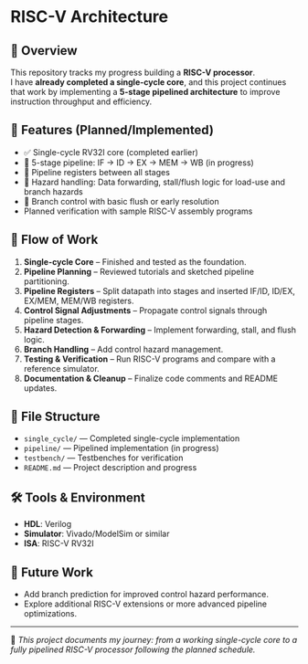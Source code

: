 # RISC-V Architecture

## 🧩 Overview  
This repository tracks my progress building a **RISC-V processor**.  
I have **already completed a single-cycle core**, and this project continues that work by implementing a **5-stage pipelined architecture** to improve instruction throughput and efficiency.

## 🔗 Features (Planned/Implemented)  
- ✅ Single-cycle RV32I core (completed earlier)  
- 🚧 5-stage pipeline: IF → ID → EX → MEM → WB (in progress)  
- 🚧 Pipeline registers between all stages  
- 🚧 Hazard handling: Data forwarding, stall/flush logic for load-use and branch hazards  
- 🚧 Branch control with basic flush or early resolution  
- Planned verification with sample RISC-V assembly programs

## 📜 Flow of Work  
1. **Single-cycle Core** – Finished and tested as the foundation.  
2. **Pipeline Planning** – Reviewed tutorials and sketched pipeline partitioning.  
3. **Pipeline Registers** – Split datapath into stages and inserted IF/ID, ID/EX, EX/MEM, MEM/WB registers.  
4. **Control Signal Adjustments** – Propagate control signals through pipeline stages.  
5. **Hazard Detection & Forwarding** – Implement forwarding, stall, and flush logic.  
6. **Branch Handling** – Add control hazard management.  
7. **Testing & Verification** – Run RISC-V programs and compare with a reference simulator.  
8. **Documentation & Cleanup** – Finalize code comments and README updates.

## 📂 File Structure  

- `single_cycle/` — Completed single-cycle implementation  
- `pipeline/` — Pipelined implementation (in progress)  
- `testbench/` — Testbenches for verification  
- `README.md` — Project description and progress

## 🛠 Tools & Environment  
- **HDL**: Verilog  
- **Simulator**: Vivado/ModelSim or similar  
- **ISA**: RISC-V RV32I  

## 📌 Future Work  
- Add branch prediction for improved control hazard performance.  
- Explore additional RISC-V extensions or more advanced pipeline optimizations.  

---

🚀 *This project documents my journey: from a working single-cycle core to a fully pipelined RISC-V processor following the planned schedule.*  

